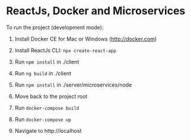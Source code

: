 # ReactJs, Docker and Microservices

To run the project (development mode):

1. Install Docker CE for Mac or Windows (http://docker.com)

1. Install ReactJs CLI: `npx create-react-app`

1. Run `npm install` in ./client

1. Run `ng build` in ./client

1. Run `npm install` in ./server/microservices/node

1. Move back to the project root

1. Run `docker-compose build`

1. Run `docker-compose up`

1. Navigate to http://localhost

<!-- 1. To see your container CPU utilization, memory, etc. visit the
cAdvisor URL: http://localhost:8080 -->
